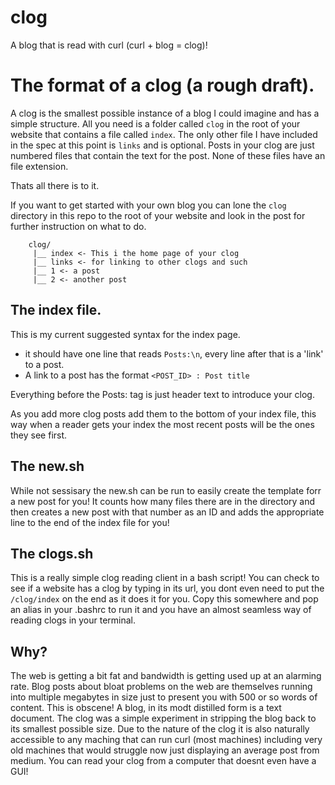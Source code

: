 # clog
A blog that is read with curl (curl + blog = clog)!

# The format of a clog (a rough draft).

A clog is the smallest possible instance of a blog I could imagine and has a simple structure. All you need is a folder called ```clog``` in the root of your website that contains a file called ```index```. The only other file I have included in the spec at this point is ```links``` and is optional. Posts in your clog are just numbered files that contain the text for the post. None of these files have an file extension.  
  
Thats all there is to it.  
  
If you want to get started with your own blog you can lone the ```clog``` directory in this repo to the root of your website and look in the post for further  instruction on what to do.
  
```
    clog/
     |__ index <- This i the home page of your clog
     |__ links <- for linking to other clogs and such
     |__ 1 <- a post
     |__ 2 <- another post
```

## The index file.

This is my current suggested syntax for the index page.  
  
  
* it should have one line that reads ```Posts:\n```, every line after that is a 'link' to a post.
* A link to a post has the format ```<POST_ID> : Post title```
  
Everything before the Posts: tag is just header text to introduce your clog.
  
As you add more clog posts add them to the bottom of your index file, this way when a reader gets your index the most recent posts will be the ones they see first.

## The new.sh

While not sessisary the new.sh can be run to easily create the template forr a new post for you! It counts how many files there are in the directory and then creates a new post with that number as an ID and adds the appropriate line to the end of the index file for you!

## The clogs.sh

This is a really simple clog reading client in a bash script! You can check to see if a website has a clog by typing in its url, you dont even need to put the ```/clog/index``` on the end as it does it for you. Copy this somewhere and pop an alias in your .bashrc to run it and you have an almost seamless way of reading clogs in your terminal.

## Why?

The web is getting a bit fat and bandwidth is getting used up at an alarming rate. Blog posts about bloat problems on the web are themselves running into multiple megabytes in size just to present you with 500 or so words of content. This is obscene! A blog, in its modt distilled form is a text document. The clog was a simple experiment in stripping the blog back to its smallest possible size. Due to the nature of the clog it is also naturally accessible to any maching that can run curl (most machines) including very old machines that would struggle now just displaying an average post from medium. You can read your clog from a computer that doesnt even have a GUI!  
  
